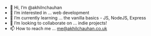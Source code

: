 - 👋 Hi, I’m @akhilnchauhan
- 👀 I’m interested in ... web development
- 🌱 I’m currently learning ... the vanilla basics - JS, NodeJS, Express
- 💞️ I’m looking to collaborate on ... indie projects!
- 📫 How to reach me ... me@akhilchauhan.co.uk

<!---
akhilnchauhan/akhilnchauhan is a ✨ special ✨ repository because its `README.md` (this file) appears on your GitHub profile.
You can click the Preview link to take a look at your changes.
--->
